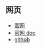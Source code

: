 
## 网页

- [官网](https://kazupon.github.io/vue-i18n/)
- [官网 doc](https://kazupon.github.io/vue-i18n/introduction.html)
- [github](https://github.com/kazupon/vue-i18n/)
